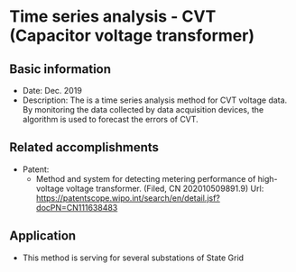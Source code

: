 # Time series analysis - CVT (Capacitor voltage transformer)

## Basic information

- Date: Dec. 2019
- Description: The is a time series analysis method for CVT voltage data. By monitoring the data collected by data acquisition devices, the algorithm is used to forecast the errors of CVT.

## Related accomplishments

- Patent:
  - Method and system for detecting metering performance of high-voltage voltage transformer. (Filed, CN 202010509891.9) Url: https://patentscope.wipo.int/search/en/detail.jsf?docPN=CN111638483 

## Application

- This method is serving for several substations of State Grid
